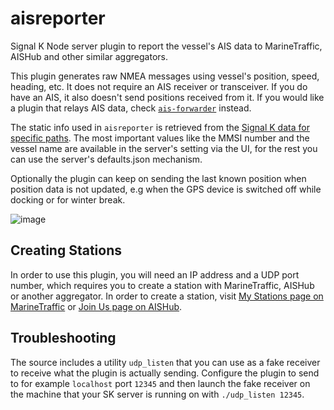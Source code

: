 # aisreporter
Signal K Node server plugin to report the vessel's AIS data to MarineTraffic, AISHub and other similar aggregators.

This plugin generates raw NMEA messages using vessel's position, speed, heading, etc. It does not require an AIS receiver or transceiver. If you do have an AIS, it also doesn't send positions received from it. If you would like a plugin that relays AIS data, check [`ais-forwarder`](https://github.com/hkapanen/ais-forwarder) instead.

The static info used in `aisreporter` is retrieved from the [Signal K data for specific paths](https://github.com/SignalK/aisreporter/blob/a14562cd3f3f535f040368f59307bfa6c116ddb1/src/index.ts#L210-L216). The most important values like the MMSI number and the vessel name are available in the server's setting via the UI, for the rest you can use the server's defaults.json mechanism.

Optionally the plugin can keep on sending the last known position when position data is not updated, e.g when the GPS device is switched off while docking or for winter break.

![image](https://user-images.githubusercontent.com/1049678/121819974-c9f05c00-cc98-11eb-943e-814889a81947.png)

## Creating Stations
In order to use this plugin, you will need an IP address and a UDP port number, which requires you to create a station with MarineTraffic, AISHub or another aggregator. In order to create a station, visit [My Stations page on MarineTraffic](https://www.marinetraffic.com/en/users/my_account/stations/index) or [Join Us page on AISHub](https://www.aishub.net/join-us).

## Troubleshooting

The source includes a utility `udp_listen` that you can use as a fake receiver to receive what the plugin is actually sending. Configure the plugin to send to for example `localhost` port `12345` and then launch the fake receiver on the machine that your SK server is running on with `./udp_listen 12345`.
